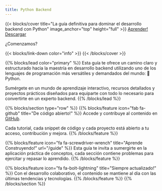 ```yaml
---
title: Python Backend
---
```

{{< blocks/cover title="La guía definitiva para dominar el desarrollo backend con Python" image_anchor="top" height="full" >}}
<a class="btn btn-lg btn-primary me-3 mb-4" href="/guide/">
  Aprender! <i class="fas fa-arrow-alt-circle-right ms-2"></i>
</a>
<a class="btn btn-lg btn-secondary me-3 mb-4" href="https://github.com/uselessscat/python-backend">
  Descargar <i class="fab fa-github ms-2 "></i>
</a>
<p class="lead mt-5">¿Comenzamos?</p>
{{< blocks/link-down color="info" >}}
{{< /blocks/cover >}}

{{% blocks/lead color="primary" %}}
Esta guía te ofrece un camino claro y estructurado hacia la maestría en desarrollo backend utilizando uno de los lenguajes de programación más versátiles y demandados del mundo: :snake: Python.

Sumérgete en un mundo de aprendizaje interactivo, recursos detallados y proyectos prácticos diseñados para equiparte con todo lo necesario para convertirte en un experto backend.
{{% /blocks/lead %}}

{{% blocks/section type="row" %}}
{{% blocks/feature icon="fab fa-github" title="De código abierto!" %}}
Accede y contribuye al contenido en [GitHub](https://github.com/uselessscat/python-backend).

Cada tutorial, cada snippet de código y cada proyecto está abierto a tu acceso, contribución y mejora.
{{% /blocks/feature %}}

{{% blocks/feature icon="fa fa-screwdriver-wrench" title="Aprende Construyendo!" url="/guide" %}}
Esta guía te invita a sumergirte en la aplicación práctica de conceptos, cada sección contiene problemas para ejercitar y repasar lo aprendido.
{{% /blocks/feature %}}

{{% blocks/feature icon="fa fa-bolt-lightning" title="Siempre actualizado!" %}}
Con el desarrollo colaborativo, el contenido se mantiene al día con las últimas tendencias y tecnologías.
{{% /blocks/feature %}}
{{% /blocks/section %}}
